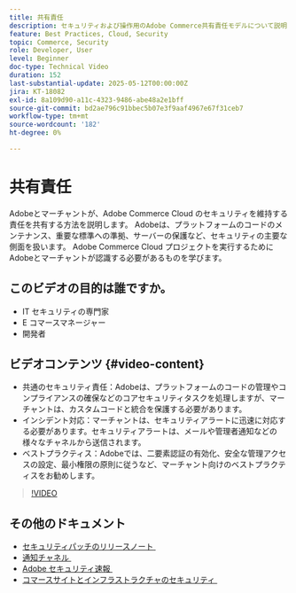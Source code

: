 ```yaml
---
title: 共有責任
description: セキュリティおよび操作用のAdobe Commerce共有責任モデルについて説明します。 Adobeとマーチャントの主な役割を説明します。
feature: Best Practices, Cloud, Security
topic: Commerce, Security
role: Developer, User
level: Beginner
doc-type: Technical Video
duration: 152
last-substantial-update: 2025-05-12T00:00:00Z
jira: KT-18082
exl-id: 8a109d90-a11c-4323-9486-abe48a2e1bff
source-git-commit: bd2ae796c91bbec5b07e3f9aaf4967e67f31ceb7
workflow-type: tm+mt
source-wordcount: '182'
ht-degree: 0%

---
```


# 共有責任

Adobeとマーチャントが、Adobe Commerce Cloud のセキュリティを維持する責任を共有する方法を説明します。 Adobeは、プラットフォームのコードのメンテナンス、重要な標準への準拠、サーバーの保護など、セキュリティの主要な側面を扱います。 Adobe Commerce Cloud プロジェクトを実行するためにAdobeとマーチャントが認識する必要があるものを学びます。

## このビデオの目的は誰ですか。

* IT セキュリティの専門家
* E コマースマネージャー
* 開発者

## ビデオコンテンツ {#video-content}

* 共通のセキュリティ責任：Adobeは、プラットフォームのコードの管理やコンプライアンスの確保などのコアセキュリティタスクを処理しますが、マーチャントは、カスタムコードと統合を保護する必要があります。
* インシデント対応：マーチャントは、セキュリティアラートに迅速に対応する必要があります。セキュリティアラートは、メールや管理者通知などの様々なチャネルから送信されます。
* ベストプラクティス：Adobeでは、二要素認証の有効化、安全な管理アクセスの設定、最小権限の原則に従うなど、マーチャント向けのベストプラクティスをお勧めします。

>[!VIDEO](https://video.tv.adobe.com/v/3458392/?learn=on&enablevpops)

## その他のドキュメント

* [&#x200B; セキュリティパッチのリリースノート &#x200B;](https://experienceleague.adobe.com/ja/docs/commerce-operations/release/notes/security-patches/overview)
* [&#x200B; 通知チャネル &#x200B;](https://business.adobe.com/blog/introducing-enhanced-security-patch-deployment-and-communications-in-adobe-commerce#proactive-communication--keeping-customers-informed)
* [Adobe セキュリティ速報 &#x200B;](https://helpx.adobe.com/search.html?q=security%2520updates%2520commerce&context=https%253A%252F%252Fhelpx.adobe.com%252Fsupport.html)
* [&#x200B; コマースサイトとインフラストラクチャのセキュリティ &#x200B;](https://experienceleague.adobe.com/ja/docs/commerce-operations/implementation-playbook/best-practices/launch/security-best-practices)

